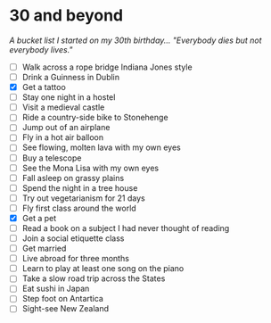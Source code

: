 # 30 and beyond

*A bucket list I started on my 30th birthday... "Everybody dies but not everybody lives."*

- [ ] Walk across a rope bridge Indiana Jones style
- [ ] Drink a Guinness in Dublin
- [X] Get a tattoo
- [ ] Stay one night in a hostel
- [ ] Visit a medieval castle
- [ ] Ride a country-side bike to Stonehenge
- [ ] Jump out of an airplane
- [ ] Fly in a hot air balloon
- [ ] See flowing, molten lava with my own eyes
- [ ] Buy a telescope
- [ ] See the Mona Lisa with my own eyes
- [ ] Fall asleep on grassy plains
- [ ] Spend the night in a tree house
- [ ] Try out vegetarianism for 21 days
- [ ] Fly first class around the world
- [X] Get a pet
- [ ] Read a book on a subject I had never thought of reading
- [ ] Join a social etiquette class
- [ ] Get married
- [ ] Live abroad for three months
- [ ] Learn to play at least one song on the piano
- [ ] Take a slow road trip across the States
- [ ] Eat sushi in Japan
- [ ] Step foot on Antartica
- [ ] Sight-see New Zealand
